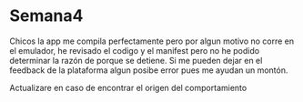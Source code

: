 # Semana4
Chicos la app me compila perfectamente pero por algun motivo no corre en el emulador, he revisado el codigo y el manifest pero no he podido determinar la razón de porque se detiene.
Si me pueden dejar en el feedback de la plataforma algun posibe error pues me ayudan un montón.

Actualizare en caso de encontrar el origen del comportamiento
